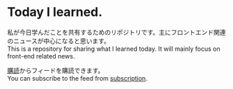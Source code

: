 # Today I learned.

私が今日学んだことを共有するためのリポジトリです。主にフロントエンド関連のニュースが中心になると思います。  
This is a repository for sharing what I learned today. It will mainly focus on front-end related news.


[購読](https://bcrikko.github.io/til/rss)からフィードを購読できます。  
You can subscribe to the feed from [subscription](https://bcrikko.github.io/til/rss).
